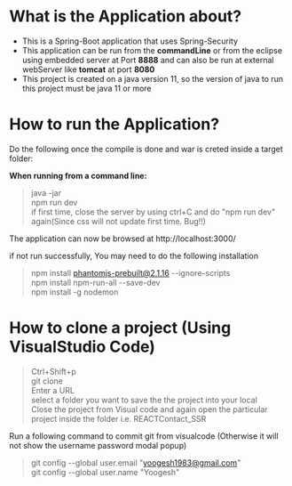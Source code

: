 # What is the Application about? </br>
- This is a Spring-Boot application that uses Spring-Security</br>
- This application can be run from the <b>commandLine</b> or from the eclipse using embedded server at Port <b>8888</b> and can also be run at external webServer like <b>tomcat</b> at port <b>8080</b> </br>
- This project is created on a java version 11, so the version of java to run this project must be java 11 or more

# How to run the Application? </br>
Do the following once the compile is done and war is creted inside a target folder:</br>

<b>When running from a command line:</b> </br>
> java -jar  </br>
> npm run dev </br>
> if first time, close the server by using ctrl+C and do "npm run dev" again(Since css will not update first time. Bug!!) </br>

The application can now be browsed at http://localhost:3000/ </br>

if not run successfully, You may need to do the following installation</br>

> npm install phantomjs-prebuilt@2.1.16 --ignore-scripts </br>
> npm install npm-run-all --save-dev </br>
> npm install -g nodemon </br>

# How to clone a project (Using VisualStudio Code) </br>
> Ctrl+Shift+p </br>
> git clone </br>
> Enter a URL </br>
> select a folder you want to save the the project into your local</br>
> Close the project from Visual code and again open the particular project inside the folder i.e. REACTContact_SSR </br>

Run a following command to commit git from visualcode (Otherwise it will not show the username password modal popup) </br>
> git config --global user.email "yoogesh1983@gmail.com" </br>
> git config --global user.name "Yoogesh"</br>

